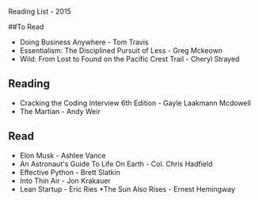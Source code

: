 Reading List - 2015

##To Read
* Doing Business Anywhere - Tom Travis
* Essentialism: The Disciplined Pursuit of Less - Greg Mckeown
* Wild: From Lost to Found on the Pacific Crest Trail - Cheryl Strayed

## Reading

* Cracking the Coding Interview 6th Edition - Gayle Laakmann Mcdowell
* The Martian - Andy Weir

## Read

* Elon Musk - Ashlee Vance
* An Astronaut's Guide To Life On Earth - Col. Chris Hadfield
* Effective Python - Brett Slatkin
* Into Thin Air - Jon Krakauer
* Lean Startup - Eric Ries
*The Sun Also Rises - Ernest Hemingway
